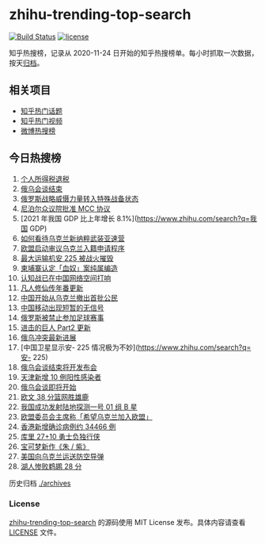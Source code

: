# zhihu-trending-top-search

[![Build Status](https://github.com/justjavac/zhihu-trending-top-search/workflows/ci/badge.svg?branch=main)](https://github.com/justjavac/zhihu-trending-top-search/actions)
[![license](https://img.shields.io/github/license/justjavac/zhihu-trending-top-search)](https://github.com/justjavac/zhihu-trending-top-search/blob/main/LICENSE)

知乎热搜榜，记录从 2020-11-24 日开始的知乎热搜榜单。每小时抓取一次数据，按天[归档](./archives)。

## 相关项目

- [知乎热门话题](https://github.com/justjavac/zhihu-trending-hot-questions)
- [知乎热门视频](https://github.com/justjavac/zhihu-trending-hot-video)
- [微博热搜榜](https://github.com/justjavac/weibo-trending-hot-search)

## 今日热搜榜

<!-- BEGIN -->
<!-- 最后更新时间 Tue Mar 01 2022 19:11:29 GMT+0800 (China Standard Time) -->

1. [个人所得税退税](https://www.zhihu.com/search?q=个人所得税)
1. [俄乌会谈结束](https://www.zhihu.com/search?q=俄罗斯乌克兰)
1. [俄罗斯战略威慑力量转入特殊战备状态](https://www.zhihu.com/search?q=俄罗斯乌克兰)
1. [尼泊尔众议院批准 MCC 协议](https://www.zhihu.com/search?q=尼泊尔)
1. [2021 年我国 GDP 比上年增长 8.1%](https://www.zhihu.com/search?q=我国 GDP)
1. [如何看待乌克兰新纳粹武装亚速营](https://www.zhihu.com/search?q=亚速营)
1. [欧盟启动审议乌克兰入籍申请程序](https://www.zhihu.com/search?q=乌克兰欧盟)
1. [最大运输机安 225 被战火摧毁](https://www.zhihu.com/search?q=安225)
1. [柬埔寨认定「血奴」案纯属编造](https://www.zhihu.com/search?q=柬埔寨血奴)
1. [认知战已在中国网络空间打响](https://www.zhihu.com/search?q=认知战)
1. [凡人修仙传年番更新](https://www.zhihu.com/search?q=凡人修仙传)
1. [中国开始从乌克兰撤出首批公民](https://www.zhihu.com/search?q=撤侨)
1. [中国移动出现短暂的无信号](https://www.zhihu.com/search?q=中国移动没信号)
1. [俄罗斯被禁止参加足球赛事](https://www.zhihu.com/search?q=俄罗斯足球)
1. [进击的巨人 Part2 更新](https://www.zhihu.com/search?q=进击的巨人)
1. [俄乌冲突最新进展](https://www.zhihu.com/search?q=俄乌冲突)
1. [中国卫星显示安- 225 情况极为不妙](https://www.zhihu.com/search?q=安- 225)
1. [俄乌会谈结束将开发布会](https://www.zhihu.com/search?q=俄罗斯乌克兰)
1. [天津新增 10 例阳性感染者](https://www.zhihu.com/search?q=天津疫情)
1. [俄乌会谈即将开始](https://www.zhihu.com/search?q=俄罗斯乌克兰)
1. [欧文 38 分篮网胜雄鹿](https://www.zhihu.com/search?q=篮网)
1. [我国成功发射陆地探测一号 01 组 B 星](https://www.zhihu.com/search?q=陆地探测一号)
1. [欧盟委员会主席称「希望乌克兰加入欧盟」](https://www.zhihu.com/search?q=乌克兰欧盟)
1. [香港新增确诊病例约 34466 例](https://www.zhihu.com/search?q=香港疫情)
1. [库里 27+10 勇士负独行侠](https://www.zhihu.com/search?q=勇士)
1. [宝可梦新作《朱 / 紫》](https://www.zhihu.com/search?q=宝可梦)
1. [美国向乌克兰运送防空导弹](https://www.zhihu.com/search?q=美国向乌克兰运送导弹)
1. [湖人惨败鹈鹕 28 分](https://www.zhihu.com/search?q=湖人)

<!-- END -->

历史归档 [./archives](./archives)

### License

[zhihu-trending-top-search](https://github.com/justjavac/zhihu-trending-top-search)
的源码使用 MIT License 发布。具体内容请查看 [LICENSE](./LICENSE) 文件。
